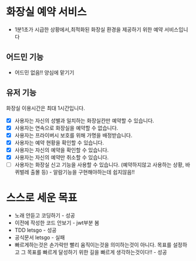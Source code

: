 # 화장실 예약 서비스

- 1분1초가 시급한 상황에서,최적화된 화장실 환경을 제공하기 위한 예약 서비스입니다

## 어드민 기능

- 어드민 없음!! 양심에 맡기기

## 유저 기능

화장실 이용시간은 최대 1시간입니다.

- [x] 사용자는 자신의 성별과 일치하는 화장실칸만 예약할 수 있습니다.
- [x] 사용자는 연속으로 화장실을 예약할 수 없습니다.
- [x] 사용자는 프라이버시 보호를 위해 가명을 배정받습니다.
- [x] 사용자는 예약 현황을 확인할 수 있습니다.
- [x] 사용자는 자신의 예약을 확인할 수 있습니다.
- [x] 사용자는 자신의 예약만 취소할 수 있습니다.
- [ ] 사용자는 화장실 신고 기능을 사용할 수 있습니다. (예약하지않고 사용하는 상황, 바퀴벌레 출몰 등) - 알람기능을 구현해야하는데 쉽지않음!!

# 스스로 세운 목표

- 노래 안듣고 코딩하기 - 성공
- 이전에 작성한 코드 안보기 - jwt부분 봄
- TDD letsgo - 성공
- 공식문서 letsgo - 실패
- 빠르게하는것은 손가락만 빨리 움직이는것을 의미하는것이 아니다. 목표를 설정하고 그 목표를 빠르게 달성하기 위한 길을 빠르게 생각하는것이다!! - 성공
